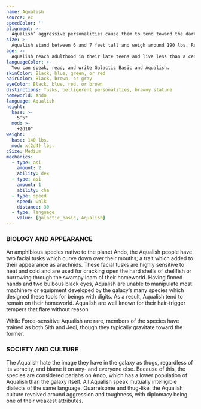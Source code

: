 ```yaml
---
name: Aqualish
source: ec
speedColor: ''
alignment: >-
  Aqualish’ aggressive personalities cause them to tend toward the dark side, though there are exceptions.
size: >-
  Aqualish stand between 6 and 7 feet tall and weigh around 190 lbs. Regardless of your position in that range, your size is Medium.
age: >-
  Aqualish reach adulthood in their late teens and live less than a century.
languageColor: >-
  You can speak, read, and write Galactic Basic and Aqualish. 
skinColor: Black, blue, green, or red
hairColor: Black, brown, or gray
eyeColor: Black, blue, red, or brown
distinctions: Tusks, belligerent personalities, brawny stature
homeworld: Ando
language: Aqualish
height:
  base: >-
    5’5"
  mod: >-
    +2d10"
weight:
  base: 140 lbs.
  mod: x(2d4) lbs.
cSize: Medium
mechanics:
  - type: asi
    amount: 2
    ability: dex
  - type: asi
    amount: 1
    ability: cha
  - type: speed
    speed: walk
    distance: 30
  - type: language
    value: [galactic_basic, Aqualish]
---
```

### BIOLOGY AND APPEARANCE
An amphibious species native to the planet Ando, the Aqualish people have two facial tusks which curve down over their mouths; a trait which added to their appearance as arachnids. These facial tusks are highly sensitive to heat and cold and are used for cracking open the hard shells of shellfish or burrowing through the swampy loam of their homeworld. Having finned hands and two bulbous black eyes, Aqualish are unable to manipulate most machinery or equipment developed by the galaxy’s many species which designed these tools for beings with digits. As a result, Aqualish tend to remain on their homeworld. Aqualish are well known for their hair-trigger tempers that flare without reason.

While Force-sensitive Aqualish are rare, members of the species have trained as both Sith and Jedi, though they typically gravitate toward the former.

### SOCIETY AND CULTURE
The Aqualish hate the image they have in the galaxy as thugs, regardless of its veracity, and blame it on any- and everyone else. Because of this, the species are considered pariahs on Ando, which has a lower population of Aqualish than the galaxy itself. All Aqualish speak mutually intelligible dialects of the same language. Quarrelsome and thug-like, the Aqualish culture revolved around aggression and toughness, with diplomacy being one of their weakest attributes.
    